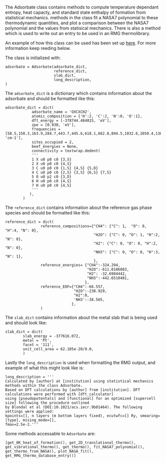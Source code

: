 The Adsorbate class contains methods to compute temperature dependant entropy, heat capacty, and standard state enthalpy of formation from statistical mechanics. methods in the class fit a NASA7 polynomial to these thermodynamic quantities, and plot a comparison between the NASA7 polynomial and the values from statisical mechanics. There is also a method which is used to write out an entry to be used in an RMG thermolibrary.

An example of how this class can be used has been set up [here](https://github.com/kirkbadger18/thermo_kinetics_scripts/blob/new_workflow/new_workflow/example.ipynb). For more information keep reeding below.

The class is initialized with:
```
adsorbate = Adsorbate(adsorbate_dict,
                      reference_dict,
                      slab_dict,
                      long_description,
)
```
The `adsorbate_dict` is a dictionary which contains information about the adsorbate and should be formatted like this:
```
adsorbate_dict = dict(
            adsorbate_name = 'OXCXCH2',
            atomic_composition = {'H':2, 'C':2, 'N':0, 'O':1},
            dft_energy = [-378744.484815, 'eV'],
            zpe = [0.930, 'eV'],
            frequencies = [58.5,150.3,163.9,284.7,443.7,445.6,618.1,682.8,894.5,1032.6,1050.4,1361.4,1738.5,3001.1,3074.3, 'cm-1'],
            sites_occupied = 2,
            beef_energies = None,
            connectivity = textwrap.dedent(
            '''
            1 X u0 p0 c0 {3,S}
            2 X u0 p0 c0 {4,S}
            3 C u0 p0 c0 {1,S} {4,S} {5,D}
            4 C u0 p0 c0 {2,S} {3,S} {6,S} {7,S}
            5 O u0 p2 c0 {3,D}
            6 H u0 p0 c0 {4,S}
            7 H u0 p0 c0 {4,S}
            '''
           ),
        )
```
The `reference_dict` contains information about the reference gas phase species and should be formatted like this:

```
reference_dict = dict(
                reference_compositions={"CH4": {"C": 1,  "O": 0, "H":4, "N": 0},
                                        "H2O": {"C": 0, "O": 1, "H":2, "N": 0},
                                        "H2": {"C": 0, "O": 0, "H":2, "N": 0},
                                        "NH3": {"C": 0, "O": 0, "H":3, "N": 1},
                                        },
                reference_energies= {"CH4":-324.294,
                                     "H2O":-611.0186083,
                                     "H2": -32.6984442,
                                     "NH3":-442.6510481,
                                    },
                reference_EOF={"CH4":-66.557,
                               "H2O":-238.929,
                               "H2":0,
                               'NH3':-38.565,
                              },
                )

```
The `slab_dict` contains information about the metal slab that is being used and should look like:
```
slab_dict = dict(
        slab_energy = -377616.072,
        metal = 'Pt',
        facet = '111',
        unit_cell_area = 62.105e-20/9.0,
        )
```
Lastly the `long_description` is used when formatting the RMG output, and example of what this might look like is:
```
long_description = '''
Calculated by [author] at [institution] using statistical mechanics methods within the class Adsorbate.
Based on DFT calculations by [author] from [institution]. DFT calculations were performed with [dft_calculator]
using [pseudopotentals] and [functional] for an optimized [supercell size] following the procedure outlined
by Blondal et al (DOI:10.1021/acs.iecr.9b01464). The following settings were applied:
kpoints=[], n layers (m bottom layers fixed), ecutwfc=[] Ry, smearing=[type], mixing_mode=[],
fmax=2.5e-2.'''
```

Some methods accessable to `Adsorbate` are:
```
[get_0K_heat_of_formation(), get_2D_translational_thermo(),
get_vibrational_thermo(), get_thermo(), fit_NASA7_polynomial(),
get_thermo_from_NASA(), plot_NASA_fit(), get_RMG_thermo_database_entry()]
```
